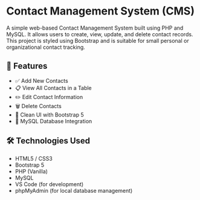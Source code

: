# Contact Management System (CMS)

A simple web-based Contact Management System built using PHP and MySQL. It allows users to create, view, update, and delete contact records. This project is styled using Bootstrap and is suitable for small personal or organizational contact tracking.

## 📌 Features

- ✅ Add New Contacts
- 📋 View All Contacts in a Table
- ✏️ Edit Contact Information
- 🗑️ Delete Contacts
- 🎨 Clean UI with Bootstrap 5
- 💾 MySQL Database Integration

## 🛠️ Technologies Used

- HTML5 / CSS3
- Bootstrap 5
- PHP (Vanilla)
- MySQL
- VS Code (for development)
- phpMyAdmin (for local database management)

